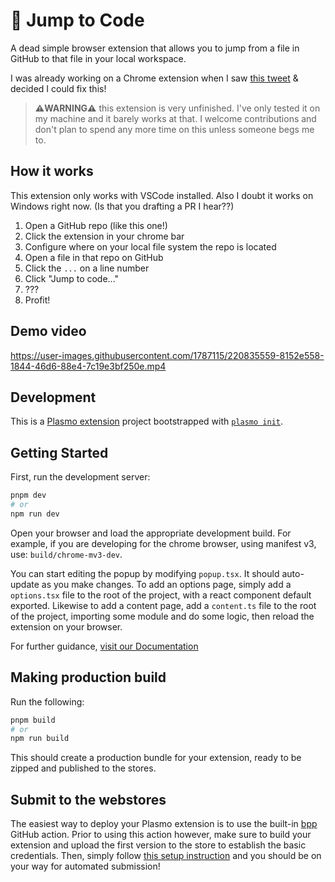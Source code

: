 # 🦘 Jump to Code

A dead simple browser extension that allows you to jump from a file in GitHub to that file in your local workspace.

I was already working on a Chrome extension when I saw [this tweet](https://twitter.com/jarredsumner/status/1628513557980794882) & decided I could fix this!


> **⚠️WARNING⚠️** this extension is very unfinished. I've only tested it on my machine and it barely works at that. I welcome contributions and don't plan to spend any more time on this unless someone begs me to.

## How it works

This extension only works with VSCode installed. Also I doubt it works on Windows right now. (Is that you drafting a PR I hear??)

1. Open a GitHub repo (like this one!)
2. Click the extension in your chrome bar
3. Configure where on your local file system the repo is located
4. Open a file in that repo on GitHub
5. Click the `...` on a line number
6. Click "Jump to code..."
7. ???
8. Profit!

## Demo video

https://user-images.githubusercontent.com/1787115/220835559-8152e558-1844-46d6-88e4-7c19e3bf250e.mp4

## Development

This is a [Plasmo extension](https://docs.plasmo.com/) project bootstrapped with [`plasmo init`](https://www.npmjs.com/package/plasmo).

## Getting Started

First, run the development server:

```bash
pnpm dev
# or
npm run dev
```

Open your browser and load the appropriate development build. For example, if you are developing for the chrome browser, using manifest v3, use: `build/chrome-mv3-dev`.

You can start editing the popup by modifying `popup.tsx`. It should auto-update as you make changes. To add an options page, simply add a `options.tsx` file to the root of the project, with a react component default exported. Likewise to add a content page, add a `content.ts` file to the root of the project, importing some module and do some logic, then reload the extension on your browser.

For further guidance, [visit our Documentation](https://docs.plasmo.com/)

## Making production build

Run the following:

```bash
pnpm build
# or
npm run build
```

This should create a production bundle for your extension, ready to be zipped and published to the stores.

## Submit to the webstores

The easiest way to deploy your Plasmo extension is to use the built-in [bpp](https://bpp.browser.market) GitHub action. Prior to using this action however, make sure to build your extension and upload the first version to the store to establish the basic credentials. Then, simply follow [this setup instruction](https://docs.plasmo.com/framework/workflows/submit) and you should be on your way for automated submission!
